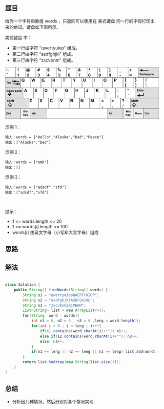 
## 题目

给你一个字符串数组 words ，只返回可以使用在 美式键盘 同一行的字母打印出来的单词。键盘如下图所示。

美式键盘 中：

- 第一行由字符 "qwertyuiop" 组成。
- 第二行由字符 "asdfghjkl" 组成。
- 第三行由字符 "zxcvbnm" 组成。


![](../../../media/pictures/leetcode/keyboard.png)


示例 1：

    输入：words = ["Hello","Alaska","Dad","Peace"]
    输出：["Alaska","Dad"]
示例 2：

    输入：words = ["omk"]
    输出：[]
示例 3：

    输入：words = ["adsdf","sfd"]
    输出：["adsdf","sfd"]
 

提示：

- 1 <= words.length <= 20
- 1 <= words[i].length <= 100
- words[i] 由英文字母（小写和大写字母）组成


## 思路



## 解法
```java

class Solution {
    public String[] findWords(String[] words) {
        String s1 = "qwertyuiopQWERTYUIOP";
        String s2 = "asdfghjklASDFGHJKL";
        String s3 = "zxcvbnmZXCVBNM";
        List<String> list = new ArrayList<>();
        for(String  word : words){
            int n1 = 0, n2 = 0 , n3 = 0 ,leng = word.length();
            for(int i = 0 ; i < leng ; i++){
                if(s1.contains(word.charAt(i)+"")) n1++;
                else if(s2.contains(word.charAt(i)+"")) n2++;
                else  n3++;
            }
            if(n1 == leng || n2 == leng || n3 == leng) list.add(word);
        }
        return list.toArray(new String[list.size()]);
    }
}
```

## 总结

- 分析出几种情况，然后分别对各个情况实现 
